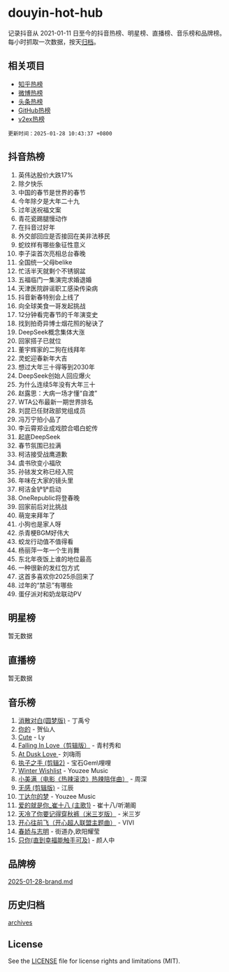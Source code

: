 # douyin-hot-hub

记录抖音从 2021-01-11 日至今的抖音热榜、明星榜、直播榜、音乐榜和品牌榜。每小时抓取一次数据，按天[归档](archives)。

## 相关项目

- [知乎热榜](https://github.com/lonnyzhang423/zhihu-hot-hub)
- [微博热榜](https://github.com/lonnyzhang423/weibo-hot-hub)
- [头条热榜](https://github.com/lonnyzhang423/toutiao-hot-hub)
- [GitHub热榜](https://github.com/lonnyzhang423/github-hot-hub)
- [v2ex热榜](https://github.com/lonnyzhang423/v2ex-hot-hub)


`更新时间：2025-01-28 10:43:37 +0800`

## 抖音热榜

1. 英伟达股价大跌17%
1. 除夕快乐
1. 中国的春节是世界的春节
1. 今年除夕是大年二十九
1. 过年送祝福文案
1. 青花瓷踢腿慢动作
1. 在抖音过好年
1. 外交部回应是否接回在美非法移民
1. 蛇纹样有哪些象征性意义
1. 李子柒首次亮相总台春晚
1. 全国统一父母belike
1. 忙活半天就剩个不锈钢盆
1. 五福临门一集演完求婚退婚
1. 天津医院辟谣职工感染传染病
1. 抖音新春特别会上线了
1. 向全球美食一哥发起挑战
1. 12分钟看完春节的千年演变史
1. 找到拍奇异博士烟花照的秘诀了
1. DeepSeek概念集体大涨
1. 回家搭子已就位
1. 董宇辉家的二狗在线拜年
1. 灵蛇迎春新年大吉
1. 想过大年三十得等到2030年
1. DeepSeek创始人回应爆火
1. 为什么连续5年没有大年三十
1. 赵露思：大病一场才懂“自渡”
1. WTA公布最新一期世界排名
1. 刘昆已任财政部党组成员
1. 冯万宁拍小品了
1. 李云霄郑业成戏腔合唱白蛇传
1. 起底DeepSeek
1. 春节氛围已拉满
1. 柯洁接受战鹰道歉
1. 虞书欣变小福欣
1. 孙铱发文称已经入院
1. 年味在大家的镜头里
1. 柯洁金铲铲启动
1. OneRepublic将登春晚
1. 回家前后对比挑战
1. 萌宠来拜年了
1. 小狗也是家人呀
1. 杀青梗BGM好伟大
1. 蛟龙行动值不值得看
1. 杨丽萍一年一个生肖舞
1. 东北年夜饭上谁的地位最高
1. 一种很新的发红包方式
1. 这首多喜欢你2025杀回来了
1. 过年的“禁忌”有哪些
1. 蛋仔派对和奶龙联动PV

## 明星榜

暂无数据

## 直播榜

暂无数据

## 音乐榜

1. [消散对白(圆梦版)](https://sf5-hl-cdn-tos.douyinstatic.com/obj/tos-cn-ve-2774/og4jB5I5IizzoZVAAAzWgBMAsMDWoArfwBOiFs) - 丁禹兮
1. [你的](https://sf5-hl-cdn-tos.douyinstatic.com/obj/tos-cn-ve-2774/oYuIeKf42jB7sEV6B2upMdpYAgfrQWj0FeRegh) - 贺仙人
1. [Cute](https://sf5-hl-cdn-tos.douyinstatic.com/obj/tos-cn-ve-2774/o4IbIzHWKAAB4wsS5qMBRiiAlEBGTpQRNfFvuo) - Ly
1. [Falling In Love（剪辑版）](https://sf5-hl-cdn-tos.douyinstatic.com/obj/tos-cn-ve-2774/o8ajpA8zzgBPahbBIO8AcKGBLJezFCRd1wfP9f) - 青村秀和
1. [ At Dusk  Love ](https://sf5-hl-cdn-tos.douyinstatic.com/obj/tos-cn-ve-2774/o8CrpCf5CaYgI4ZrtQgMQAFEfuGqNnRSDQAPBc) - 刘嗨雨
1. [执子之手 (剪辑2)](https://sf5-hl-cdn-tos.douyinstatic.com/obj/tos-cn-ve-2774/oUoZLQjCc31XzqsBnBQUNgeKtYPBcgbFDwtfcu) - 宝石Gem\哩哩
1. [Winter Wishlist](https://sf5-hl-cdn-tos.douyinstatic.com/obj/tos-cn-ve-2774/oIIgUOeamCFCVAzxN6MFRLIBlLGpUqQxeeHrLE) - Youzee Music
1. [小美满（电影《热辣滚烫》热辣陪伴曲）](https://sf5-hl-cdn-tos.douyinstatic.com/obj/tos-cn-ve-2774/o0GAn2lSgfZIDUgtevCGDQYnFg4CwnrBaxbTZL) - 周深
1. [无感 (剪辑版)](https://sf5-hl-cdn-tos.douyinstatic.com/obj/tos-cn-ve-2774/o0eIsUzJBDlQaQFC5OFlgbMEZC1TFYBftOBn6p) - 江辰
1. [丁达尔的梦](https://sf5-hl-cdn-tos.douyinstatic.com/obj/tos-cn-ve-2774/oMU3WirUZBVQkAC9ccG5P2IQirziZM2RTInUY) - Youzee Music
1. [爱的就是你_崔十八 (主歌1)](https://sf6-cdn-tos.douyinstatic.com/obj/tos-cn-ve-2774/oI5BO5DhFZ6UTcNCnZaOCBLtZ7WIMQGfgnXf5E) - 崔十八/听潮阁
1. [天冷了你要记得穿秋裤（米三岁版）](https://sf5-hl-cdn-tos.douyinstatic.com/obj/tos-cn-ve-2774/oQlIwVIDWiZ6BQilAorS7MA0AgCkQDvcZAdm1) - 米三岁
1. [开心往前飞（开心超人联盟主题曲）](https://sf5-hl-cdn-tos.douyinstatic.com/obj/tos-cn-ve-2774/9d8fb7c82cf1421fb93a9fe925275e0a) - VIVI
1. [春娇与志明](https://sf5-hl-cdn-tos.douyinstatic.com/obj/tos-cn-ve-2774/e530d8fceb7044b39707d7f9ff54add1) - 街道办,欧阳耀莹
1. [只你(直到幸福能触手可及)](https://sf5-hl-cdn-tos.douyinstatic.com/obj/tos-cn-ve-2774/o0lBkRDzFTeaVSUz3ZZSCBVtZ5DIMQGfgmEAuE) - 颜人中

## 品牌榜

[2025-01-28-brand.md](archives/2025-01-28-brand.md)

## 历史归档

[archives](archives)

## License

See the [LICENSE](LICENSE) file for license rights and limitations (MIT).
